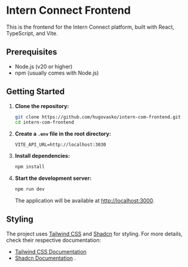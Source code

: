 # Intern Connect Frontend

This is the frontend for the Intern Connect platform, built with React, TypeScript, and Vite.

## Prerequisites

- Node.js (v20 or higher)
- npm (usually comes with Node.js)

## Getting Started

1. **Clone the repository:**

   ```bash
   git clone https://github.com/hugovasko/intern-com-frontend.git
   cd intern-com-frontend
   ```

2. **Create a `.env` file in the root directory:**

   ```env
   VITE_API_URL=http://localhost:3030
   ```

3. **Install dependencies:**

   ```bash
   npm install
   ```

4. **Start the development server:**

   ```bash
   npm run dev
   ```

   The application will be available at [http://localhost:3000](http://localhost:3000).

## Styling

The project uses [Tailwind CSS](https://tailwindcss.com/docs/installation) and [Shadcn](https://ui.shadcn.com/docs) for styling. For more details, check their respective documentation:

- [Tailwind CSS Documentation](https://tailwindcss.com/docs)
- [Shadcn Documentation](https://ui.shadcn.com/docs)
  .
